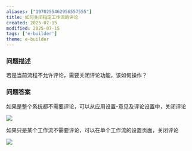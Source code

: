 ```yaml
---
aliases: ["1970255462956557555"]
title: 如何关闭指定工作流的评论
created: 2025-07-15
modified: 2025-07-15
tags: ['e-builder']
theme: e-builder
---
```


### 问题描述

若是当前流程不允许评论，需要关闭评论功能，该如何操作？

### 问题答案

如果是整个系统都不需要评论，可以从应用设置-意见及评论设置中，关闭评论

![](28be9d2718b24a080f332fc5241a2cb0.jpg)

如果只是某个工作流不需要评论，可以在单个工作流的设置页面，关闭评论

![](c7c30f5f64493e45e5d6cc1f7f2bce84.jpg)